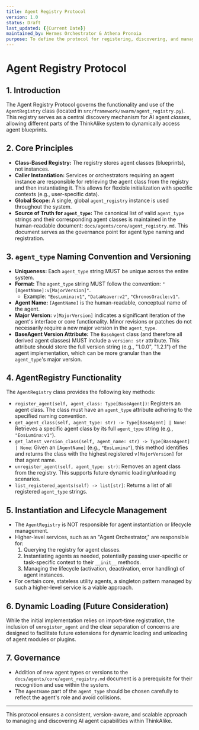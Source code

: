 ```yaml
---
title: Agent Registry Protocol
version: 1.0
status: Draft
last_updated: {{Current Date}}
maintained_by: Hermes Orchestrator & Athena Pronoia
purpose: To define the protocol for registering, discovering, and managing AI agent classes within the ThinkAlike ecosystem.
---
```


# Agent Registry Protocol

## 1. Introduction

The Agent Registry Protocol governs the functionality and use of the `AgentRegistry` class (located in `src/framework/swarm/agent_registry.py`). This registry serves as a central discovery mechanism for AI agent *classes*, allowing different parts of the ThinkAlike system to dynamically access agent blueprints.

## 2. Core Principles

*   **Class-Based Registry:** The registry stores agent classes (blueprints), not instances.
*   **Caller Instantiation:** Services or orchestrators requiring an agent instance are responsible for retrieving the agent class from the registry and then instantiating it. This allows for flexible initialization with specific contexts (e.g., user-specific data).
*   **Global Scope:** A single, global `agent_registry` instance is used throughout the system.
*   **Source of Truth for `agent_type`:** The canonical list of valid `agent_type` strings and their corresponding agent classes is maintained in the human-readable document: `docs/agents/core/agent_registry.md`. This document serves as the governance point for agent type naming and registration.

## 3. `agent_type` Naming Convention and Versioning

*   **Uniqueness:** Each `agent_type` string MUST be unique across the entire system.
*   **Format:** The `agent_type` string MUST follow the convention: `"[AgentName]:v[MajorVersion]"`.
    *   Example: `"EosLumina:v1"`, `"DataWeaver:v2"`, `"ChronosOracle:v1"`.
*   **Agent Name:** `[AgentName]` is the human-readable, conceptual name of the agent.
*   **Major Version:** `v[MajorVersion]` indicates a significant iteration of the agent's interface or core functionality. Minor revisions or patches do not necessarily require a new major version in the `agent_type`.
*   **BaseAgent Version Attribute:** The `BaseAgent` class (and therefore all derived agent classes) MUST include a `version: str` attribute. This attribute should store the full version string (e.g., "1.0.0", "1.2.1") of the agent implementation, which can be more granular than the `agent_type`'s major version.

## 4. AgentRegistry Functionality

The `AgentRegistry` class provides the following key methods:

*   `register_agent(self, agent_class: Type[BaseAgent])`: Registers an agent class. The class must have an `agent_type` attribute adhering to the specified naming convention.
*   `get_agent_class(self, agent_type: str) -> Type[BaseAgent] | None`: Retrieves a specific agent class by its full `agent_type` string (e.g., `"EosLumina:v1"`).
*   `get_latest_version_class(self, agent_name: str) -> Type[BaseAgent] | None`: Given an `[AgentName]` (e.g., `"EosLumina"`), this method identifies and returns the class with the highest registered `v[MajorVersion]` for that agent name.
*   `unregister_agent(self, agent_type: str)`: Removes an agent class from the registry. This supports future dynamic loading/unloading scenarios.
*   `list_registered_agents(self) -> list[str]`: Returns a list of all registered `agent_type` strings.

## 5. Instantiation and Lifecycle Management

*   The `AgentRegistry` is NOT responsible for agent instantiation or lifecycle management.
*   Higher-level services, such as an "Agent Orchestrator," are responsible for:
    1.  Querying the registry for agent classes.
    2.  Instantiating agents as needed, potentially passing user-specific or task-specific context to their `__init__` methods.
    3.  Managing the lifecycle (activation, deactivation, error handling) of agent instances.
*   For certain core, stateless utility agents, a singleton pattern managed by such a higher-level service is a viable approach.

## 6. Dynamic Loading (Future Consideration)

While the initial implementation relies on import-time registration, the inclusion of `unregister_agent` and the clear separation of concerns are designed to facilitate future extensions for dynamic loading and unloading of agent modules or plugins.

## 7. Governance

*   Addition of new agent types or versions to the `docs/agents/core/agent_registry.md` document is a prerequisite for their recognition and use within the system.
*   The `AgentName` part of the `agent_type` should be chosen carefully to reflect the agent's role and avoid collisions.

---
This protocol ensures a consistent, version-aware, and scalable approach to managing and discovering AI agent capabilities within ThinkAlike.
